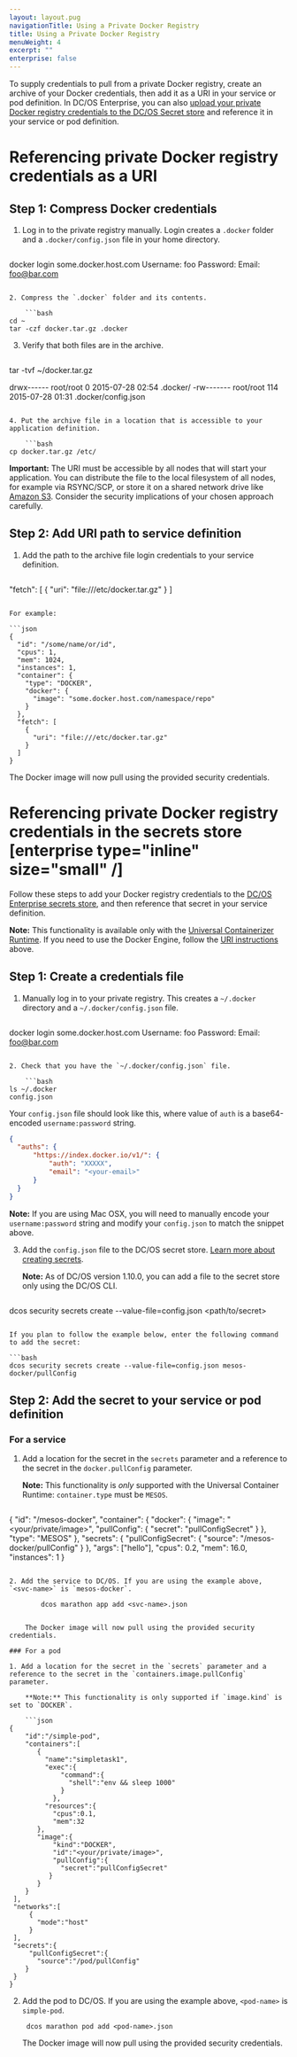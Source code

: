 ```yaml
---
layout: layout.pug
navigationTitle: Using a Private Docker Registry
title: Using a Private Docker Registry
menuWeight: 4
excerpt: ""
enterprise: false
---
```

<!-- This source repo for this topic is https://github.com/dcos/dcos-docs -->

To supply credentials to pull from a private Docker registry, create an archive of your Docker credentials, then add it as a URI in your service or pod definition. In DC/OS Enterprise, you can also [upload your private Docker registry credentials to the DC/OS Secret store](#secret-store-instructions) and reference it in your service or pod definition.

<a name="uri-instructions"></a>

# Referencing private Docker registry credentials as a URI

## Step 1: Compress Docker credentials

1. Log in to the private registry manually. Login creates a `.docker` folder and a `.docker/config.json` file in your home directory.
    
    ```bash
  docker login some.docker.host.com
  Username: foo
  Password:
  Email: foo@bar.com
```

2. Compress the `.docker` folder and its contents.
    
    ```bash
cd ~
tar -czf docker.tar.gz .docker
```

3. Verify that both files are in the archive.
    
    ```bash
  tar -tvf ~/docker.tar.gz

  drwx------ root/root         0 2015-07-28 02:54 .docker/
  -rw------- root/root       114 2015-07-28 01:31 .docker/config.json
```

4. Put the archive file in a location that is accessible to your application definition.
    
    ```bash
cp docker.tar.gz /etc/
```

**Important:** The URI must be accessible by all nodes that will start your application. You can distribute the file to the local filesystem of all nodes, for example via RSYNC/SCP, or store it on a shared network drive like [Amazon S3](http://aws.amazon.com/s3/). Consider the security implications of your chosen approach carefully.

## Step 2: Add URI path to service definition

1. Add the path to the archive file login credentials to your service definition.
    
    ```bash
"fetch": [
  {
    "uri": "file:///etc/docker.tar.gz"
  }
]
```

For example:

```json
{  
  "id": "/some/name/or/id",
  "cpus": 1,
  "mem": 1024,
  "instances": 1,
  "container": {
    "type": "DOCKER",
    "docker": {
      "image": "some.docker.host.com/namespace/repo"
    }
  },
  "fetch": [
    {
      "uri": "file:///etc/docker.tar.gz"
    }
  ]
}
```

The Docker image will now pull using the provided security credentials.

<a name="secret-store-instructions"></a>

# Referencing private Docker registry credentials in the secrets store [enterprise type="inline" size="small" /]

Follow these steps to add your Docker registry credentials to the [DC/OS Enterprise secrets store](/1.10/security/ent/secrets/), and then reference that secret in your service definition.

**Note:** This functionality is available only with the [Universal Containerizer Runtime](/1.10/deploying-services/containerizers/ucr/). If you need to use the Docker Engine, follow the [URI instructions](#uri-instructions) above.

## Step 1: Create a credentials file

1. Manually log in to your private registry. This creates a `~/.docker` directory and a `~/.docker/config.json` file.
    
    ```bash
docker login some.docker.host.com
Username: foo
Password:
Email: foo@bar.com
```

2. Check that you have the `~/.docker/config.json` file.
    
    ```bash
ls ~/.docker
config.json
```

Your `config.json` file should look like this, where value of `auth` is a base64-encoded `username:password` string.

```json
{
  "auths": {
      "https://index.docker.io/v1/": {
          "auth": "XXXXX",
          "email": "<your-email>"
      }
  }
}
```

**Note:** If you are using Mac OSX, you will need to manually encode your `username:password` string and modify your `config.json` to match the snippet above.

3. Add the `config.json` file to the DC/OS secret store. [Learn more about creating secrets](/1.10/security/ent/secrets/create-secrets/).
    
    **Note:** As of DC/OS version 1.10.0, you can add a file to the secret store only using the DC/OS CLI.
    
    ```bash
dcos security secrets create --value-file=config.json <path/to/secret>
```

If you plan to follow the example below, enter the following command to add the secret:

```bash
dcos security secrets create --value-file=config.json mesos-docker/pullConfig
```

## Step 2: Add the secret to your service or pod definition

### For a service

1. Add a location for the secret in the `secrets` parameter and a reference to the secret in the `docker.pullConfig` parameter.
    
    **Note:** This functionality is *only* supported with the Universal Container Runtime: `container.type` must be `MESOS`.
    
    ```json
{
  "id": "/mesos-docker",
  "container": {
    "docker": {
      "image": "<your/private/image>",
      "pullConfig": {
        "secret": "pullConfigSecret"
      }
    },
    "type": "MESOS"
  },
  "secrets": {
    "pullConfigSecret": {
      "source": "/mesos-docker/pullConfig"
    }
  },
  "args": ["hello"],
  "cpus": 0.2,
  "mem": 16.0,
  "instances": 1
}
```

2. Add the service to DC/OS. If you are using the example above, `<svc-name>` is `mesos-docker`.
    
        dcos marathon app add <svc-name>.json
        
    
    The Docker image will now pull using the provided security credentials.

### For a pod

1. Add a location for the secret in the `secrets` parameter and a reference to the secret in the `containers.image.pullConfig` parameter.
    
    **Note:** This functionality is only supported if `image.kind` is set to `DOCKER`.
    
    ```json
{
    "id":"/simple-pod",
    "containers":[
       {
         "name":"simpletask1",
         "exec":{
             "command":{
               "shell":"env && sleep 1000"
             }
           },
         "resources":{
           "cpus":0.1,
           "mem":32
       },
       "image":{
           "kind":"DOCKER",
           "id":"<your/private/image>",
           "pullConfig":{
             "secret":"pullConfigSecret"
          }
       }
    }
 ],
 "networks":[
     {
       "mode":"host"
     }
 ],
 "secrets":{
     "pullConfigSecret":{
       "source":"/pod/pullConfig"
    }
 }
}
```

2. Add the pod to DC/OS. If you are using the example above, `<pod-name>` is `simple-pod`.
    
        dcos marathon pod add <pod-name>.json
    
    The Docker image will now pull using the provided security credentials.